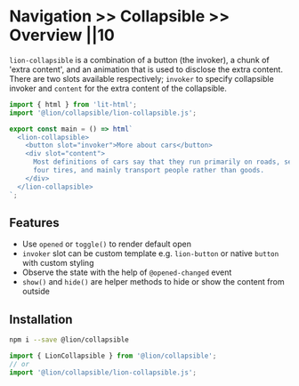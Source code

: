 # Navigation >> Collapsible >> Overview ||10

`lion-collapsible` is a combination of a button (the invoker), a chunk of 'extra content', and an animation that is used to disclose the extra content. There are two slots available respectively; `invoker` to specify collapsible invoker and `content` for the extra content of the collapsible.

```js script
import { html } from 'lit-html';
import '@lion/collapsible/lion-collapsible.js';
```

```js preview-story
export const main = () => html`
  <lion-collapsible>
    <button slot="invoker">More about cars</button>
    <div slot="content">
      Most definitions of cars say that they run primarily on roads, seat one to eight people, have
      four tires, and mainly transport people rather than goods.
    </div>
  </lion-collapsible>
`;
```

## Features

- Use `opened` or `toggle()` to render default open
- `invoker` slot can be custom template e.g. `lion-button` or native `button` with custom styling
- Observe the state with the help of `@opened-changed` event
- `show()` and `hide()` are helper methods to hide or show the content from outside

## Installation

```bash
npm i --save @lion/collapsible
```

```js
import { LionCollapsible } from '@lion/collapsible';
// or
import '@lion/collapsible/lion-collapsible.js';
```

